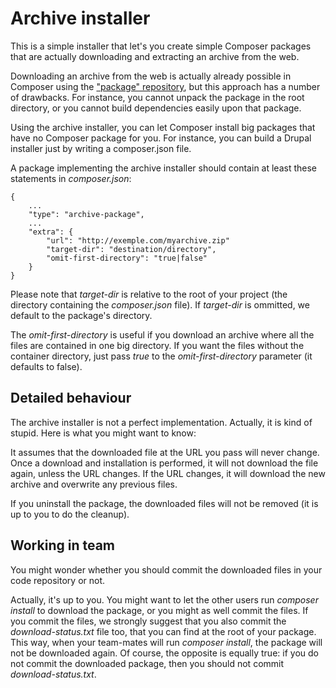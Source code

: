 Archive installer
=================

This is a simple installer that let's you create simple Composer packages that are actually downloading and extracting an archive from the web.

Downloading an archive from the web is actually already possible in Composer using the ["package" repository](http://getcomposer.org/doc/05-repositories.md#package-2), but this approach has a number of drawbacks. For instance, you cannot unpack the package in the root directory, or you cannot build dependencies easily upon that package.

Using the archive installer, you can let Composer install big packages that have no Composer package for you. For instance, you can build a Drupal installer just by writing a composer.json file.

A package implementing the archive installer should contain at least these statements in *composer.json*:


	{
		...
		"type": "archive-package",
		...
		"extra": {
			"url": "http://exemple.com/myarchive.zip"
			"target-dir": "destination/directory",
			"omit-first-directory": "true|false"
		}
	}
	
Please note that *target-dir* is relative to the root of your project (the directory containing the *composer.json* file).
If *target-dir* is ommitted, we default to the package's directory.


The *omit-first-directory* is useful if you download an archive where all the files are contained in one big directory. If you want the files without the container directory, just pass *true* to the *omit-first-directory* parameter (it defaults to false).

Detailed behaviour
------------------

The archive installer is not a perfect implementation. Actually, it is kind of stupid. Here is what you might want to know:

It assumes that the downloaded file at the URL you pass will never change. Once a download and installation is performed, it will not download the file again, unless the URL changes.
If the URL changes, it will download the new archive and overwrite any previous files.

If you uninstall the package, the downloaded files will not be removed (it is up to you to do the cleanup).

Working in team
---------------

You might wonder whether you should commit the downloaded files in your code repository or not.

Actually, it's up to you. You might want to let the other users run *composer install* to download the package, or you might as well commit the files.
If you commit the files, we strongly suggest that you also commit the *download-status.txt* file too, that you can find at the root of your package. This way, when your team-mates will run *composer install*, the package will not be downloaded again. Of course, the opposite is equally true: if you do not commit the downloaded package, then you should not commit *download-status.txt*.   